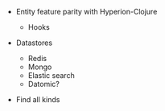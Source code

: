 * Entity feature parity with Hyperion-Clojure
  * Hooks

* Datastores
  * Redis
  * Mongo
  * Elastic search
  * Datomic?

* Find all kinds
